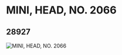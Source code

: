# MINI, HEAD, NO. 2066
## 28927
![MINI, HEAD, NO. 2066](https://lc-www-live-s.legocdn.com/media/bricks/5/2/6170352.jpg)